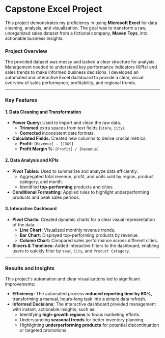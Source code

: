 # Capstone Excel Project 

This project demonstrates my proficiency in using **Microsoft Excel** for data cleaning, analysis, and visualization. The goal was to transform a raw, unorganized sales dataset from a fictional company, **Maven Toys**, into actionable business insights.

### **Project Overview**

The provided dataset was messy and lacked a clear structure for analysis. Management needed to understand key performance indicators (KPIs) and sales trends to make informed business decisions. I developed an automated and interactive Excel dashboard to provide a clear, visual overview of sales performance, profitability, and regional trends.

***

### **Key Features**

#### **1. Data Cleaning and Transformation**

* **Power Query:** Used to import and clean the raw data.
    * **Trimmed** extra spaces from text fields (`Store`, `City`).
    * **Corrected** inconsistent date formats.
* **Calculated Fields:** Created new columns to derive crucial metrics.
    * **Profit:** `[Revenue] - [COGS]`
    * **Profit Margin %:** `[Profit] / [Revenue]`

#### **2. Data Analysis and KPIs**

* **Pivot Tables:** Used to summarize and analyze data efficiently.
    * Aggregated total revenue, profit, and units sold by region, product category, and month.
    * Identified **top-performing** products and cities.
* **Conditional Formatting:** Applied rules to highlight underperforming products and peak sales periods.

#### **3. Interactive Dashboard**

* **Pivot Charts:** Created dynamic charts for a clear visual representation of the data.
    * **Line Chart:** Visualized monthly revenue trends.
    * **Bar Chart:** Displayed top-performing products by revenue.
    * **Column Chart:** Compared sales performance across different cities.
* **Slicers & Timelines:** Added interactive filters to the dashboard, enabling users to quickly filter by `Year`, `City`, and `Product Category`.

***

### **Results and Insights**

This project's automation and clear visualizations led to significant improvements:

* **Efficiency:** The automated process **reduced reporting time by 60%**, transforming a manual, hours-long task into a simple data refresh.
* **Informed Decisions:** The interactive dashboard provided management with instant, actionable insights, such as:
    * Identifying **high-growth regions** to focus marketing efforts.
    * Understanding **seasonal trends** for better inventory planning.
    * Highlighting **underperforming products** for potential discontinuation or targeted promotions.
